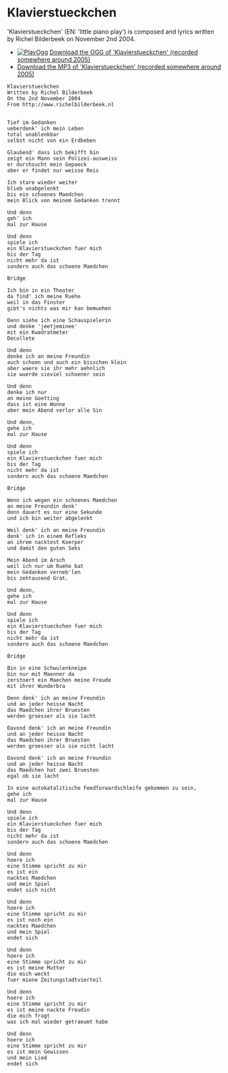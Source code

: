 # Klavierstueckchen

'Klavierstueckchen' (EN: 'little piano play') is composed
and lyrics written by Richel Bilderbeek on November 2nd 2004.

 * [![PlayOgg](http://static.fsf.org/playogg/Play_ogg_80x15.png "I support PlayOgg!")](http://playogg.org) [Download the OGG of 'Klavierstueckchen' (recorded somewhere around 2005)](http://www.richelbilderbeek.nl/CD04_08KlavierStueckchen.ogg)
 * [Download the MP3 of 'Klavierstueckchen' (recorded somewhere around 2005)](http://www.richelbilderbeek.nl/CD04_08Klavierstueckchen.mp3)

```
Klavierstueckchen
Written by Richel Bilderbeek
On the 2nd November 2004
From http://www.richelbilderbeek.nl


Tief im Gedanken
ueberdenk' ich mein Leben
total unablenkbar
selbst nicht von ein Erdbeben

Glaubend' dass ich bekifft bin
zeigt ein Mann sein Polizei-ausweiss
er durchsucht mein Gepaeck
aber er findet nur weisse Reis

Ich stare wieder weiter
blieb unabgelenkt
bis ein schoenes Maedchen
mein Blick von meinem Gedanken trennt

Und denn
geh' ich
mal zur Hause

Und denn
spiele ich
ein Klavierstueckchen fuer mich
bis der Tag
nicht mehr da ist
sondern auch das schoene Maedchen

Bridge

Ich bin in ein Theater
da find' ich meine Ruehe
weil in das Finster
gibt's nichts was mir kan bemuehen

Denn siehe ich eine Schauspielerin
und denke 'jeetjeminee'
mit ein Kwadratmeter
Decollete

Und denn
denke ich an meine Freundin
auch schoen und auch ein bisschen klein
aber waere sie ihr mehr aehnlich
sie wuerde sieviel schoener sein

Und denn
denke ich nur
an meine Goetting
dass ist eine Wonne
aber mein Abend verlor alle Sin

Und denn,
gehe ich
mal zur Hause

Und denn
spiele ich
ein Klavierstueckchen fuer mich
bis der Tag
nicht mehr da ist
sondern auch das schoene Maedchen

Bridge

Wenn ich wegen ein schoenes Maedchen
an meine Freundin denk'
denn dauert es nur eine Sekunde
und ich bin weiter abgelenkt

Weil denk' ich an meine Freundin
denk' ich in einem Refleks
an ihrem nacktest Koerper
und damit den guten Seks

Mein Abend im Arsch
weil ich nur um Ruehe bat
mein Gedanken verneb'len
bis zehtausend Grat.

Und denn,
gehe ich
mal zur Hause

Und denn
spiele ich
ein Klavierstueckchen fuer mich
bis der Tag
nicht mehr da ist
sondern auch das schoene Maedchen

Bridge

Bin in eine Schwulenkneipe
bin nur mit Maenner da
zerstoert ein Maechen meine Freude
mit ihrer Wunderbra

Denn denk' ich an meine Freundin
und an jeder heisse Nacht
das Maedchen ihrer Bruesten
werden groesser als sie lacht

Davond denk' ich an meine Freundin
und an jeder heisse Nacht
das Maedchen ihrer Bruesten
werden groesser als sie nicht lacht

Davond denk' ich an meine Freundin
und an jeder heisse Nacht
das Maedchen hat zwei Bruesten
egal ob sie lacht

In eine autokatalitische Feedforwardschleife gekommen zu sein,
gehe ich
mal zur Hause

Und denn
spiele ich
ein Klavierstueckchen fuer mich
bis der Tag
nicht mehr da ist
sondern auch das schoene Maedchen

Und denn
hoere ich
eine Stimme spricht zu mir
es ist ein
nacktes Maedchen
und mein Spiel
endet sich nicht

Und denn
hoere ich
eine Stimme spricht zu mir
es ist noch ein
nacktes Maedchen
und mein Spiel
endet sich

Und denn
hoere ich
eine Stimme spricht zu mir
es ist meine Mutter
die mich weckt
fuer miene Zeitungstadtvierteil

Und denn
hoere ich
eine Stimme spricht zu mir
es ist meine nackte Freudin
die mich fragt
was ich mal wieder getraeumt habe

Und denn
hoere ich
eine Stimme spricht zu mir
es ist mein Gewissen
und mein Lied
endet sich
```